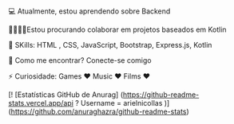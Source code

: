 💻 Atualmente, estou aprendendo sobre Backend

🤜🏻🤛🏻Estou procurando colaborar em projetos baseados em Kotlin

💬 SKills: HTML , CSS, JavaScript, Bootstrap, Express.js, Kotlin

📧 Como me encontrar? Conecte-se comigo

⚡ Curiosidade: Games ♥ Music ♥ Films ♥

[! [Estatísticas GitHub de Anurag] (https://github-readme-stats.vercel.app/api ? Username = arielnicollas )] (https://github.com/anuraghazra/github-readme-stats)
